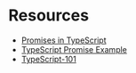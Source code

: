 # Resources

- [Promises in TypeScript](https://blog.bitsrc.io/keep-your-promises-in-typescript-using-async-await-7bdc57041308)
- [TypeScript Promise Example](https://www.positronx.io/angular-8-es-6-typescript-promises-examples/)
- [TypeScript-101](https://k-sato1995.github.io/blog/typescript-101)
